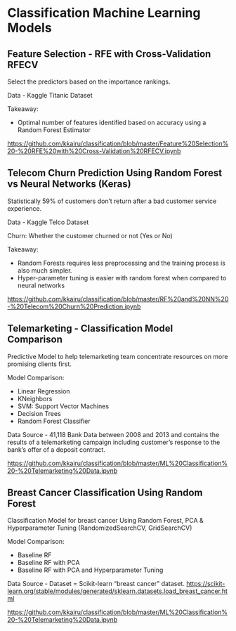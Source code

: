 # Classification Machine Learning Models


## Feature Selection - RFE with Cross-Validation RFECV

Select the predictors based on the importance rankings.

Data - Kaggle Titanic Dataset

Takeaway:
- Optimal number of features identified based on accuracy using a Random Forest Estimator

https://github.com/kkairu/classification/blob/master/Feature%20Selection%20-%20RFE%20with%20Cross-Validation%20RFECV.ipynb



## Telecom Churn Prediction Using Random Forest vs Neural Networks (Keras)

Statistically 59% of customers don’t return after a bad customer service experience.

Data - Kaggle Telco Dataset

Churn: Whether the customer churned or not (Yes or No)

Takeaway:
- Random Forests requires less preprocessing and the training process is also much simpler.
- Hyper-parameter tuning is easier with random forest when compared to neural networks

https://github.com/kkairu/classification/blob/master/RF%20and%20NN%20-%20Telecom%20Churn%20Prediction.ipynb



## Telemarketing - Classification Model Comparison

Predictive Model to help  telemarketing team concentrate resources on more promising clients first.

Model Comparison:
- Linear Regression
- KNeighbors
- SVM: Support Vector Machines
- Decision Trees
- Random Forest Classifier

Data Source - 41,118 Bank Data between 2008 and 2013 and contains the results of a telemarketing campaign including customer’s response to the bank’s offer of a deposit contract.

https://github.com/kkairu/classification/blob/master/ML%20Classification%20-%20Telemarketing%20Data.ipynb


## Breast Cancer Classification Using Random Forest

Classification Model for breast cancer Using Random Forest, PCA & Hyperparameter Tuning (RandomizedSearchCV, GridSearchCV)

Model Comparison:
- Baseline RF
- Baseline RF with PCA
- Baseline RF with PCA and Hyperparameter Tuning

Data Source - Dataset = Scikit-learn “breast cancer” dataset. https://scikit-learn.org/stable/modules/generated/sklearn.datasets.load_breast_cancer.html

https://github.com/kkairu/classification/blob/master/ML%20Classification%20-%20Telemarketing%20Data.ipynb
